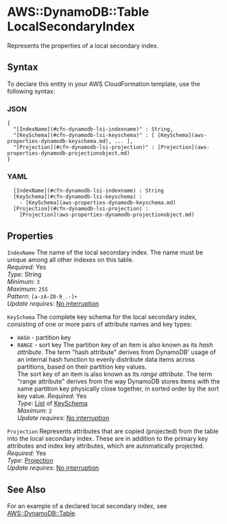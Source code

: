 # AWS::DynamoDB::Table LocalSecondaryIndex<a name="aws-properties-dynamodb-lsi"></a>

Represents the properties of a local secondary index\.

## Syntax<a name="aws-properties-dynamodb-lsi-syntax"></a>

To declare this entity in your AWS CloudFormation template, use the following syntax:

### JSON<a name="aws-properties-dynamodb-lsi-syntax.json"></a>

```
{
  "[IndexName](#cfn-dynamodb-lsi-indexname)" : String,
  "[KeySchema](#cfn-dynamodb-lsi-keyschema)" : [ [KeySchema](aws-properties-dynamodb-keyschema.md), ... ],
  "[Projection](#cfn-dynamodb-lsi-projection)" : [Projection](aws-properties-dynamodb-projectionobject.md)
}
```

### YAML<a name="aws-properties-dynamodb-lsi-syntax.yaml"></a>

```
﻿  [IndexName](#cfn-dynamodb-lsi-indexname) : String
﻿  [KeySchema](#cfn-dynamodb-lsi-keyschema) : 
    - [KeySchema](aws-properties-dynamodb-keyschema.md)
﻿  [Projection](#cfn-dynamodb-lsi-projection) : 
    [Projection](aws-properties-dynamodb-projectionobject.md)
```

## Properties<a name="aws-properties-dynamodb-lsi-properties"></a>

`IndexName`  <a name="cfn-dynamodb-lsi-indexname"></a>
The name of the local secondary index\. The name must be unique among all other indexes on this table\.  
*Required*: Yes  
*Type*: String  
*Minimum*: `3`  
*Maximum*: `255`  
*Pattern*: `[a-zA-Z0-9_.-]+`  
*Update requires*: [No interruption](https://docs.aws.amazon.com/AWSCloudFormation/latest/UserGuide/using-cfn-updating-stacks-update-behaviors.html#update-no-interrupt)

`KeySchema`  <a name="cfn-dynamodb-lsi-keyschema"></a>
The complete key schema for the local secondary index, consisting of one or more pairs of attribute names and key types:  
+  `HASH` \- partition key
+  `RANGE` \- sort key
The partition key of an item is also known as its *hash attribute*\. The term "hash attribute" derives from DynamoDB' usage of an internal hash function to evenly distribute data items across partitions, based on their partition key values\.  
The sort key of an item is also known as its *range attribute*\. The term "range attribute" derives from the way DynamoDB stores items with the same partition key physically close together, in sorted order by the sort key value\.
*Required*: Yes  
*Type*: [List](aws-properties-dynamodb-keyschema.md) of [KeySchema](aws-properties-dynamodb-keyschema.md)  
*Maximum*: `2`  
*Update requires*: [No interruption](https://docs.aws.amazon.com/AWSCloudFormation/latest/UserGuide/using-cfn-updating-stacks-update-behaviors.html#update-no-interrupt)

`Projection`  <a name="cfn-dynamodb-lsi-projection"></a>
Represents attributes that are copied \(projected\) from the table into the local secondary index\. These are in addition to the primary key attributes and index key attributes, which are automatically projected\.   
*Required*: Yes  
*Type*: [Projection](aws-properties-dynamodb-projectionobject.md)  
*Update requires*: [No interruption](https://docs.aws.amazon.com/AWSCloudFormation/latest/UserGuide/using-cfn-updating-stacks-update-behaviors.html#update-no-interrupt)

## See Also<a name="aws-properties-dynamodb-lsi--seealso"></a>

For an example of a declared local secondary index, see [AWS::DynamoDB::Table](https://docs.aws.amazon.com/AWSCloudFormation/latest/UserGuide/aws-resource-dynamodb-table.html)\. 
